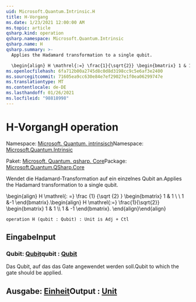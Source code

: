 ```yaml
---
uid: Microsoft.Quantum.Intrinsic.H
title: H-Vorgang
ms.date: 1/23/2021 12:00:00 AM
ms.topic: article
qsharp.kind: operation
qsharp.namespace: Microsoft.Quantum.Intrinsic
qsharp.name: H
qsharp.summary: >-
  Applies the Hadamard transformation to a single qubit.

  \begin{align} H \mathrel{:=} \frac{1}{\sqrt{2}} \begin{bmatrix} 1 & 1 \\\\ 1 & -1 \end{bmatrix}. \end{align}
ms.openlocfilehash: 6fa712b00a2745d8c0d8d3198cc9c5e6af3e2400
ms.sourcegitcommit: 71605ea9cc630e84e7ef29027e1f0ea06299747e
ms.translationtype: MT
ms.contentlocale: de-DE
ms.lasthandoff: 01/26/2021
ms.locfileid: "98818998"
---
```

# <a name="h-operation"></a><span data-ttu-id="5f16f-102">H-Vorgang</span><span class="sxs-lookup"><span data-stu-id="5f16f-102">H operation</span></span>

<span data-ttu-id="5f16f-103">Namespace: [Microsoft. Quantum. intrinsisch](xref:Microsoft.Quantum.Intrinsic)</span><span class="sxs-lookup"><span data-stu-id="5f16f-103">Namespace: [Microsoft.Quantum.Intrinsic](xref:Microsoft.Quantum.Intrinsic)</span></span>

<span data-ttu-id="5f16f-104">Paket: [Microsoft. Quantum. qsharp. Core](https://nuget.org/packages/Microsoft.Quantum.QSharp.Core)</span><span class="sxs-lookup"><span data-stu-id="5f16f-104">Package: [Microsoft.Quantum.QSharp.Core](https://nuget.org/packages/Microsoft.Quantum.QSharp.Core)</span></span>


<span data-ttu-id="5f16f-105">Wendet die Hadamard-Transformation auf ein einzelnes Qubit an.</span><span class="sxs-lookup"><span data-stu-id="5f16f-105">Applies the Hadamard transformation to a single qubit.</span></span>

<span data-ttu-id="5f16f-106">\begin{align} H \mathrel{: =} \frac {1} {\sqrt {2} } \begin{bmatrix} 1 & 1 \\ \\ 1 &-1 \end{bmatrix}.</span><span class="sxs-lookup"><span data-stu-id="5f16f-106">\begin{align} H \mathrel{:=} \frac{1}{\sqrt{2}} \begin{bmatrix} 1 & 1 \\\\ 1 & -1 \end{bmatrix}.</span></span>
<span data-ttu-id="5f16f-107">\end{align}</span><span class="sxs-lookup"><span data-stu-id="5f16f-107">\end{align}</span></span>

```qsharp
operation H (qubit : Qubit) : Unit is Adj + Ctl
```


## <a name="input"></a><span data-ttu-id="5f16f-108">Eingabe</span><span class="sxs-lookup"><span data-stu-id="5f16f-108">Input</span></span>

### <a name="qubit--qubit"></a><span data-ttu-id="5f16f-109">Qubit: [Qubit](xref:microsoft.quantum.lang-ref.qubit)</span><span class="sxs-lookup"><span data-stu-id="5f16f-109">qubit : [Qubit](xref:microsoft.quantum.lang-ref.qubit)</span></span>

<span data-ttu-id="5f16f-110">Das Qubit, auf das das Gate angewendet werden soll.</span><span class="sxs-lookup"><span data-stu-id="5f16f-110">Qubit to which the gate should be applied.</span></span>



## <a name="output--unit"></a><span data-ttu-id="5f16f-111">Ausgabe: [Einheit](xref:microsoft.quantum.lang-ref.unit)</span><span class="sxs-lookup"><span data-stu-id="5f16f-111">Output : [Unit](xref:microsoft.quantum.lang-ref.unit)</span></span>

